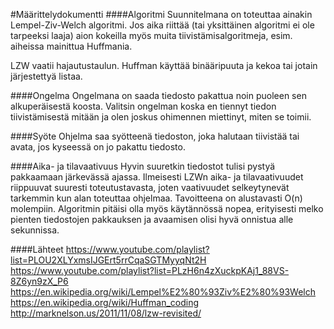 #Määrittelydokumentti
####Algoritmi
Suunnitelmana on toteuttaa ainakin Lempel-Ziv-Welch algoritmi. Jos aika riittää (tai yksittäinen algoritmi ei ole tarpeeksi laaja) aion kokeilla myös muita tiivistämisalgoritmeja, esim. aiheissa mainittua Huffmania.

LZW vaatii hajautustaulun. Huffman käyttää binääripuuta ja kekoa tai jotain järjestettyä listaa.

####Ongelma
Ongelmana on saada tiedosto pakattua noin puoleen sen alkuperäisestä koosta. Valitsin ongelman koska en tiennyt tiedon tiivistämisestä mitään ja olen joskus ohimennen miettinyt, miten se toimii.

####Syöte
Ohjelma saa syötteenä tiedoston, joka halutaan tiivistää tai avata, jos kyseessä on jo pakattu tiedosto.

####Aika- ja tilavaativuus
Hyvin suuretkin tiedostot tulisi pystyä pakkaamaan järkevässä ajassa. Ilmeisesti LZWn aika- ja tilavaativuudet riippuuvat suuresti toteutustavasta, joten vaativuudet selkeytynevät tarkemmin kun alan toteuttaa ohjelmaa. Tavoitteena on alustavasti O(n) molempiin. Algoritmin pitäisi olla myös käytännössä nopea, erityisesti melko pienten tiedostojen pakkauksen ja avaamisen olisi hyvä onnistua alle sekunnissa.

####Lähteet
https://www.youtube.com/playlist?list=PLOU2XLYxmsIJGErt5rrCqaSGTMyyqNt2H  
https://www.youtube.com/playlist?list=PLzH6n4zXuckpKAj1_88VS-8Z6yn9zX_P6  
https://en.wikipedia.org/wiki/Lempel%E2%80%93Ziv%E2%80%93Welch  
https://en.wikipedia.org/wiki/Huffman_coding  
http://marknelson.us/2011/11/08/lzw-revisited/  